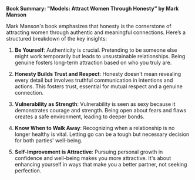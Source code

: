 **Book Summary: "Models: Attract Women Through Honesty" by Mark Manson**

Mark Manson's book emphasizes that honesty is the cornerstone of attracting women through authentic and meaningful connections. Here’s a structured breakdown of the key insights:

1. **Be Yourself**: Authenticity is crucial. Pretending to be someone else might work temporarily but leads to unsustainable relationships. Being genuine fosters long-term attraction based on who you truly are.

2. **Honesty Builds Trust and Respect**: Honesty doesn't mean revealing every detail but involves truthful communication in intentions and actions. This fosters trust, essential for mutual respect and a genuine connection.

3. **Vulnerability as Strength**: Vulnerability is seen as sexy because it demonstrates courage and strength. Being open about fears and flaws creates a safe environment, leading to deeper bonds.

4. **Know When to Walk Away**: Recognizing when a relationship is no longer healthy is vital. Letting go can be a tough but necessary decision for both parties' well-being.

5. **Self-Improvement is Attractive**: Pursuing personal growth in confidence and well-being makes you more attractive. It's about enhancing yourself in ways that make you a better partner, not seeking perfection.